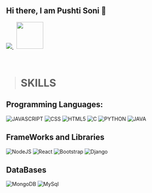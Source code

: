 ## Hi there, I am Pushti Soni 👋

<a href="https://www.linkedin.com/in/pushti-soni/">
<img src="https://upload.wikimedia.org/wikipedia/commons/f/f8/LinkedIn_icon_circle.svg">
<a/>
&nbsp;
<a href="https://github.com/pushtii7?tab=repositories">
<img src="https://upload.wikimedia.org/wikipedia/commons/thumb/2/24/Github_logo_svg.svg/640px-Github_logo_svg.svg.png" height=73>
</a>
<br/><br/><br/>

># SKILLS
##  Programming Languages:
  ![JAVASCRIPT](https://img.shields.io/badge/javascript-%23E34F26.svg?style=for-the-badge&logo=javascript&logoColor=white)
  ![CSS](https://img.shields.io/badge/css-%231572B6.svg?style=for-the-badge&logo=css&logoColor=white) 
  ![HTML5](https://img.shields.io/badge/html5-%23E34F26.svg?style=for-the-badge&logo=html5&logoColor=white)
  ![C](https://img.shields.io/badge/C-%2300599C.svg?style=for-the-badge&logo=&logoColor=white) 
  ![PYTHON](https://img.shields.io/badge/python-%23E34F26.svg?style=for-the-badge&logo=python&logoColor=white)
  ![JAVA](https://img.shields.io/badge/java-%23E34F26.svg?style=for-the-badge&logo=java&logoColor=white)

##  FrameWorks and Libraries
  ![NodeJS](https://img.shields.io/badge/node.js-6DA55F?style=for-the-badge&logo=node.js&logoColor=white) 
  ![React](https://img.shields.io/badge/react-%2320232a.svg?style=for-the-badge&logo=react&logoColor=%2361DAFB) 
  ![Bootstrap](https://img.shields.io/badge/bootstrap-%23563D7C.svg?style=for-the-badge&logo=bootstrap&logoColor=white)
  ![Django](https://img.shields.io/badge/django-%23563D7C.svg?style=for-the-badge&logo=django&logoColor=white)

##  DataBases
  ![MongoDB](https://img.shields.io/badge/MongoDB-%234ea94b.svg?style=for-the-badge&logo=mongodb&logoColor=white)
  ![MySql](https://img.shields.io/badge/MySql-%234ea94b.svg?style=for-the-badge&logo=MySql&logoColor=white)
 
<!--
**pushtii7/pushtii7** is a ✨ _special_ ✨ repository because its `README.md` (this file) appears on your GitHub profile.

Here are some ideas to get you started:

- 🔭 I’m currently working on ... 
- 🌱 I’m currently learning ...
- 👯 I’m looking to collaborate on ...
- 🤔 I’m looking for help with ...
- 💬 Ask me about ...
- 📫 How to reach me: ...
- 😄 Pronouns: ...
- ⚡ Fun fact: ...
-->
